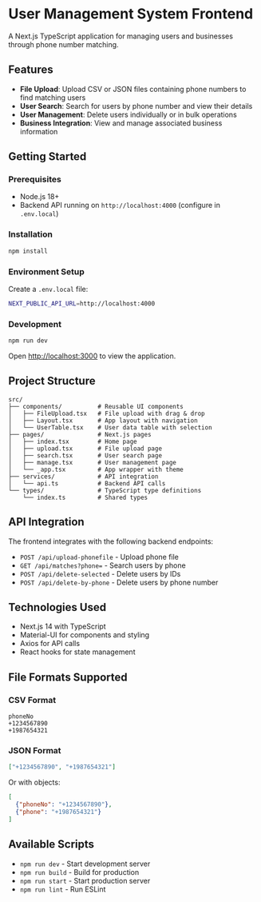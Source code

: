 # User Management System Frontend

A Next.js TypeScript application for managing users and businesses through phone number matching.

## Features

- **File Upload**: Upload CSV or JSON files containing phone numbers to find matching users
- **User Search**: Search for users by phone number and view their details
- **User Management**: Delete users individually or in bulk operations
- **Business Integration**: View and manage associated business information

## Getting Started

### Prerequisites

- Node.js 18+ 
- Backend API running on `http://localhost:4000` (configure in `.env.local`)

### Installation

```bash
npm install
```

### Environment Setup

Create a `.env.local` file:

```bash
NEXT_PUBLIC_API_URL=http://localhost:4000
```

### Development

```bash
npm run dev
```

Open [http://localhost:3000](http://localhost:3000) to view the application.

## Project Structure

```
src/
├── components/          # Reusable UI components
│   ├── FileUpload.tsx   # File upload with drag & drop
│   ├── Layout.tsx       # App layout with navigation
│   └── UserTable.tsx    # User data table with selection
├── pages/               # Next.js pages
│   ├── index.tsx        # Home page
│   ├── upload.tsx       # File upload page
│   ├── search.tsx       # User search page
│   ├── manage.tsx       # User management page
│   └── _app.tsx         # App wrapper with theme
├── services/            # API integration
│   └── api.ts           # Backend API calls
└── types/               # TypeScript type definitions
    └── index.ts         # Shared types
```

## API Integration

The frontend integrates with the following backend endpoints:

- `POST /api/upload-phonefile` - Upload phone file
- `GET /api/matches?phone=` - Search users by phone
- `POST /api/delete-selected` - Delete users by IDs
- `POST /api/delete-by-phone` - Delete users by phone number

## Technologies Used

- Next.js 14 with TypeScript
- Material-UI for components and styling
- Axios for API calls
- React hooks for state management

## File Formats Supported

### CSV Format
```csv
phoneNo
+1234567890
+1987654321
```

### JSON Format
```json
["+1234567890", "+1987654321"]
```

Or with objects:
```json
[
  {"phoneNo": "+1234567890"},
  {"phone": "+1987654321"}
]
```

## Available Scripts

- `npm run dev` - Start development server
- `npm run build` - Build for production
- `npm run start` - Start production server
- `npm run lint` - Run ESLint
